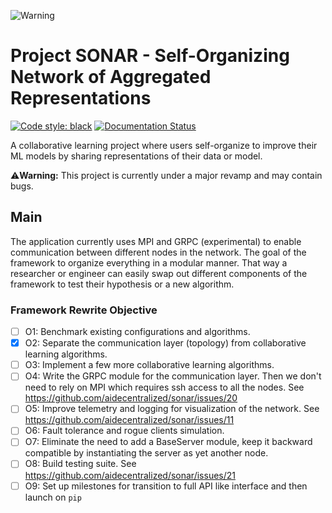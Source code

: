 ![Warning](https://img.shields.io/badge/Warning-This%20project%20is%20in%20beta-yellow)

# Project SONAR - Self-Organizing Network of Aggregated Representations

[![Code style: black](https://img.shields.io/badge/code%20style-black-000000.svg)](https://github.com/psf/black)
[![Documentation Status](https://readthedocs.org/projects/markdown-guide/badge/?version=latest)](https://aidecentralized.github.io/sonar/)

A collaborative learning project where users self-organize to improve their ML models by sharing representations of their data or model.

⚠️**Warning:** This project is currently under a major revamp and may contain bugs.

## Main
The application currently uses MPI and GRPC (experimental) to enable communication between different nodes in the network. The goal of the framework to organize everything in a modular manner. That way a researcher or engineer can easily swap out different components of the framework to test their hypothesis or a new algorithm.

### Framework Rewrite Objective
- [ ] O1: Benchmark existing configurations and algorithms.
- [x] O2: Separate the communication layer (topology) from collaborative learning algorithms.
- [ ] O3: Implement a few more collaborative learning algorithms.
- [ ] O4: Write the GRPC module for the communication layer. Then we don't need to rely on MPI which requires ssh access to all the nodes. See https://github.com/aidecentralized/sonar/issues/20
- [ ] O5: Improve telemetry and logging for visualization of the network. See https://github.com/aidecentralized/sonar/issues/11
- [ ] O6: Fault tolerance and rogue clients simulation.
- [ ] O7: Eliminate the need to add a BaseServer module, keep it backward compatible by instantiating the server as yet another node.
- [ ] O8: Build testing suite. See https://github.com/aidecentralized/sonar/issues/21
- [ ] O9: Set up milestones for transition to full API like interface and then launch on `pip`
